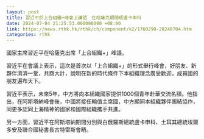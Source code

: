 ```yaml
---
layout: post
title: 習近平於上合組織+峰會上講話　在哈薩克期間晤盧卡申科
date: 2024-07-04 21:25:53.000000000 +08:00
link: https://news.rthk.hk/rthk/ch/component/k2/1760290-20240704.htm
categories: rthk
---
```


國家主席習近平在哈薩克出席「上合組織+」峰議。

習近平在會議上表示，這次是首次以「上合組織+」的形式舉行峰會，好朋友、新夥伴濟濟一堂，共商大計，說明在新的時代條件下本組織理念廣受歡迎，成員國的朋友遍布天下。

習近平表示，未來5年，中方將向本組織國家提供1000個青年赴華交流名額。他指出，在阿斯塔納峰會後，中國將接任輸值主席國，中方願同本組織夥伴團結協作，同更多認同上海精神的國家和國際組織攜手共進。

另一方面，習近平在阿斯塔納期間分別與白俄羅斯總統盧卡申科、土耳其總統埃爾多安及聯合國秘書長古特雷斯會晤。
